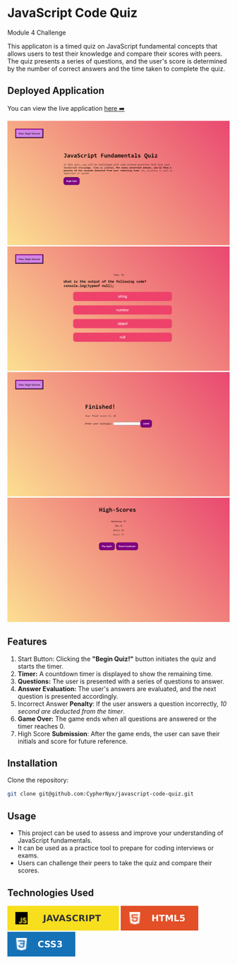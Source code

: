 # JavaScript Code Quiz
Module 4 Challenge

This applicaton is a timed quiz on JavaScript fundamental concepts that allows users to test their knowledge and compare their scores with peers. The quiz presents a series of questions, and the user's score is determined by the number of correct answers and the time taken to complete the quiz.

## Deployed Application
You can view the live application
[here ➡️](https://cyphernyx.github.io/javascript-code-quiz/)

![Application 1st Screencapture](./assets/images/01_screencapture-cyphernyx-github-io-javascript-code-quiz.png )
![Application 2nd Screencapture](./assets/images/02_screencapture-cyphernyx-github-io-javascript-code-quiz.png)
![Application 3rd Screencapture](./assets/images/03_screencapture-cyphernyx-github-io-javascript-code-quiz.png )
![Application 4th Screencapture](./assets/images/04_screencapture-cyphernyx-github-io-javascript-code-quiz.png)
## Features

1. Start Button: Clicking the **"Begin Quiz!"** button initiates the quiz and starts the timer.
2. **Timer:** A countdown timer is displayed to show the remaining time.
3. **Questions:** The user is presented with a series of questions to answer.
4. **Answer Evaluation:** The user's answers are evaluated, and the next question is presented accordingly.
5. Incorrect Answer **Penalty**: If the user answers a question incorrectly, *10 second are deducted from the timer*.
6. **Game Over:** The game ends when all questions are answered or the timer reaches 0.
7. High Score **Submission**: After the game ends, the user can save their initials and score for future reference.

## Installation

Clone the repository:

```sh
git clone git@github.com:CypherNyx/javascript-code-quiz.git
```

## Usage

- This project can be used to assess and improve your understanding of JavaScript fundamentals.
- It can be used as a practice tool to prepare for coding interviews or exams.
- Users can challenge their peers to take the quiz and compare their scores.

## Technologies Used

![JavaScript](./assets/images/js.svg)
![HTML](./assets/images/html.svg)
![CSS](./assets/images/css.svg)



 
